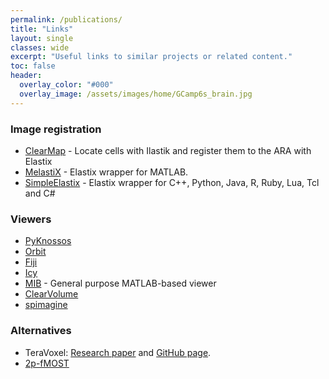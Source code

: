 ```yaml
---
permalink: /publications/
title: "Links"
layout: single
classes: wide
excerpt: "Useful links to similar projects or related content."
toc: false
header:
  overlay_color: "#000"
  overlay_image: /assets/images/home/GCamp6s_brain.jpg
---
```



### Image registration 
- [ClearMap](https://idisco.info/clearmap-2/) - Locate cells with Ilastik and register them to the ARA with Elastix
- [MelastiX](https://github.com/raacampbell/matlab_elastix) - Elastix wrapper for MATLAB. 
- [SimpleElastix](https://simpleelastix.github.io/) - Elastix wrapper for C++, Python, Java, R, Ruby, Lua, Tcl and C# 

### Viewers
- [PyKnossos](https://github.com/adwanner/PyKNOSSOS)
- [Orbit](http://www.orbit.bio/)
- [Fiji](https://fiji.sc/)
- [Icy](http://icy.bioimageanalysis.org/)
- [MIB](http://mib.helsinki.fi/index.html) - General purpose MATLAB-based viewer
- [ClearVolume](https://imagej.net/ClearVolume)
- [spimagine](https://github.com/maweigert/spimagine)


### Alternatives
- TeraVoxel: [Research paper](https://elifesciences.org/content/5/e10566) and [GitHub page](https://github.com/TeravoxelTwoPhotonTomography).
- [2p-fMOST](https://www.osapublishing.org/oe/fulltext.cfm?uri=oe-21-8-9839&id=252777)
